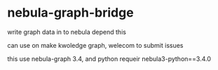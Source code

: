 # nebula-graph-bridge
write graph data in to nebula depend this

can use on make kwoledge graph, welecom to submit issues

this use nebula-graph 3.4, and python requeir nebula3-python==3.4.0
